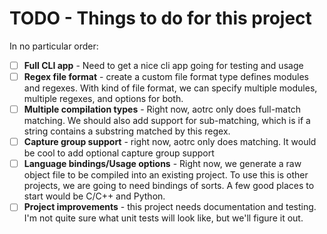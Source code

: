 
# TODO - Things to do for this project
In no particular order:
- [ ] **Full CLI app** - Need to get a nice cli app going for testing and usage
- [ ] **Regex file format** - create a custom file format type defines modules and regexes. With
kind of file format, we can specify multiple modules, multiple regexes, and options for both.
- [ ] **Multiple compilation types** - Right now, aotrc only does full-match matching. We should
also add support for sub-matching, which is if a string contains a substring matched by this regex.
- [ ] **Capture group support** - right now, aotrc only does matching. It would be cool to add
optional capture group support
- [ ] **Language bindings/Usage options** - Right now, we generate a raw object file to be
compiled into an existing project. To use this is other projects, we are going to need bindings
of sorts. A few good places to start would be C/C++ and Python.
- [ ] **Project improvements** - this project needs documentation and testing. I'm not quite sure
what unit tests will look like, but we'll figure it out.